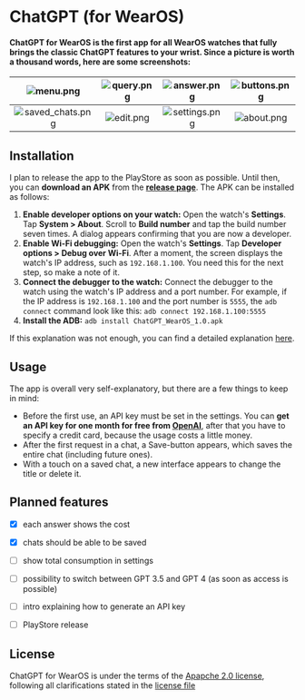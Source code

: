 # ChatGPT (for WearOS)

#### ChatGPT for WearOS is the first app for all WearOS watches that fully brings the classic ChatGPT features to your wrist. Since a picture is worth a thousand words, here are some screenshots:

| ![menu.png](https://raw.githubusercontent.com/DevEmperor/ChatGPT-WearOS/master/img/menu.png) | ![query.png](https://raw.githubusercontent.com/DevEmperor/ChatGPT-WearOS/master/img/query.png) | ![answer.png](https://raw.githubusercontent.com/DevEmperor/ChatGPT-WearOS/master/img/answer.png) | ![buttons.png](https://raw.githubusercontent.com/DevEmperor/ChatGPT-WearOS/master/img/buttons.png) |
| :----------------------------------------------------------: | :--: | :--: | :--: |
| ![saved_chats.png](https://raw.githubusercontent.com/DevEmperor/ChatGPT-WearOS/master/img/saved_chats.png) | ![edit.png](https://raw.githubusercontent.com/DevEmperor/ChatGPT-WearOS/master/img/edit.png) | ![settings.png](https://raw.githubusercontent.com/DevEmperor/ChatGPT-WearOS/master/img/settings.png) | ![about.png](https://raw.githubusercontent.com/DevEmperor/ChatGPT-WearOS/master/img/about.png) |



## Installation

I plan to release the app to the PlayStore as soon as possible. Until then, you can **download an APK** from the **[release page](https://github.com/DevEmperor/ChatGPT-WearOS/releases)**. The APK can be installed as follows:

1. **Enable developer options on your watch:** Open the watch's **Settings**. Tap **System > About**. Scroll to **Build number** and tap the build number seven times. A dialog appears confirming that you are now a developer.
2. **Enable Wi-Fi debugging:** Open the watch's **Settings**. Tap **Developer options > Debug over Wi-Fi**. After a moment, the screen displays the watch's IP address, such as `192.168.1.100`. You need this for the next step, so make a note of it.
3. **Connect the debugger to the watch:** Connect the debugger to the watch using the watch's IP address and a port  number. For example, if the IP address is `192.168.1.100` and the port number is `5555`, the  `adb connect` command look like this: `adb connect 192.168.1.100:5555`
4. **Install the ADB:** `adb install ChatGPT_WearOS_1.0.apk`

If this explanation was not enough, you can find a detailed explanation [here](https://www.guidingtech.com/how-to-install-apks-on-wear-os-smartwatches/).



## Usage

The app is overall very self-explanatory, but there are a few things to keep in mind:

- Before the first use, an API key must be set in the settings. You can **get an API key for one month for free from [OpenAI](https://platform.openai.com/)**, after that you have to specify a credit card, because the usage costs a little money.
- After the first request in a chat, a Save-button appears, which saves the entire chat (including future ones).
- With a touch on a saved chat, a new interface appears to change the title or delete it.



## Planned features

- [x] each answer shows the cost
- [x] chats should be able to be saved
- [ ] show total consumption in settings
- [ ] possibility to switch between GPT 3.5 and GPT 4 (as soon as access is possible)
- [ ] intro explaining how to generate an API key
- [ ] PlayStore release



## License

ChatGPT for WearOS is under the terms of the [Apapche 2.0 license](https://www.apache.org/licenses/LICENSE-2.0), following all clarifications stated in the [license file](https://raw.githubusercontent.com/DevEmperor/ChatGPT-WearOS/master/LICENSE)